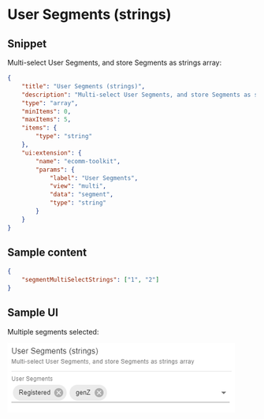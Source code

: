 # User Segments (strings)

## Snippet

Multi-select User Segments, and store Segments as strings array:

```json
{
    "title": "User Segments (strings)",
    "description": "Multi-select User Segments, and store Segments as strings array",
    "type": "array",
    "minItems": 0,
    "maxItems": 5,
    "items": {
        "type": "string"
    },
    "ui:extension": {
        "name": "ecomm-toolkit",
        "params": {
            "label": "User Segments",
            "view": "multi",
            "data": "segment",
            "type": "string"
        }
    }
}
```

## Sample content

```json
{
    "segmentMultiSelectStrings": ["1", "2"]
}
```

## Sample UI

Multiple segments selected:

![Sample UI](../../media/user-segment-strings.png)
